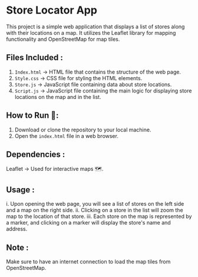 # Store Locator App

This project is a simple web application that displays a list of stores along with their locations on a map. It utilizes the Leaflet library for mapping functionality and OpenStreetMap for map tiles.

## Files Included :
1. `Index.html` -> HTML file that contains the structure of the web page.
2. `Style.css` -> CSS file for styling the HTML elements.
3. `Store.js` -> JavaScript file containing data about store locations.
4. `Script.js` -> JavaScript file containing the main logic for displaying store locations on the map and in the list.

## How to Run 🏃:
1. Download or clone the repository to your local machine.
2. Open the `index.html` file in a web browser.

## Dependencies :
Leaflet -> Used for interactive maps 🗺️.

## Usage :
i. Upon opening the web page, you will see a list of stores on the left side and a map on the right side.
ii. Clicking on a store in the list will zoom the map to the location of that store.
iii. Each store on the map is represented by a marker, and clicking on a marker will display the store's name and address.

## Note :
Make sure to have an internet connection to load the map tiles from OpenStreetMap.
